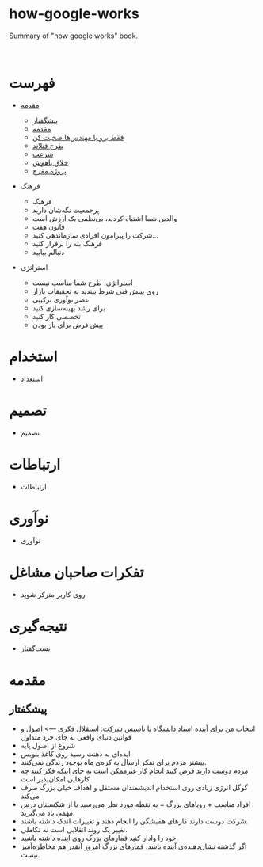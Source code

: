 # how-google-works
Summary of "how google works" book.

&#x202b;
# فهرست

- [مقدمه](#مقدمه)
  - [پیشگفتار](#پیشگفتار)
  - [مقدمه](#مقدمه)
  - [فقط برو با مهندس‌ها صحبت کن](#فقط-برو-با-مهندس‌ها-صحبت-کن)
  - [طرح فنلاند](#طرح-فنلاند)
  - [سرعت](#سرعت)
  - [خلاق باهوش](#خلاق-باهوش)
  - [پروژه مفرح](#پروژه-مفرح)
    
- فرهنگ	
  - فرهنگ
  - پرجمعیت نگه‌شان دارید	
  - والدین شما اشتباه کردند، بی‌نظمی یک ارزش است	
  - قانون هفت	
  - شرکت را پیرامون افرادی سازماندهی کنید…	
  - فرهنگ بله را برقرار کنید	
  - دنبالم بیایید	
- استراتژی	
  - استراتژی، طرح شما مناسب نیست
  - روی بینش فنی شرط ببندید نه تحقیقات بازار	
  - عصر نوآوری ترکیبی	
  - برای رشد بهینه‌سازی کنید	
  - تخصصی کار کنید	
  - پیش فرض برای باز بودن	
# استخدام
- استعداد
# تصمیم	
- تصمیم
# ارتباطات	
- ارتباطات	
# نوآوری	
- نوآوری	
# تفکرات صاحبان مشاغل	
- روی کاربر مترکز شوید	
# نتیجه‌گیری	
- پست‌گفتار	


# مقدمه

## پیشگفتار
- انتخاب من برای آینده استاد دانشگاه یا تاسیس شرکت: استقلال فکری —> اصول و قوانین دنیای واقعی به جای خرد متداول
- شروع از اصول پایه
- ایده‌ای به ذهنت رسید روی کاغذ بنویس
- بیشتر مردم برای تفکر ارسال به کره‌ی ماه بوجود زندگی نمی‌کنند.
- مردم دوست دارند فرض کنند انجام کار غیرممکن است به جای اینکه فکر کنند چه کارهایی امکان‌پذیر است
- گوگل انرژی زیادی روی استخدام اندیشمندان مستقل و اهداف خیلی بزرگ صرف می‌کند
- افراد مناسب + رویاهای بزرگ = به نقطه مورد نظر می‌رسید یا از شکستتان درس مهمی یاد می‌گیرید.
- شرکت دوست دارند کارهای همیشگی را انجام دهند و تغییرات اندک داشته باشند.
- تغییر یک روند انقلابی است نه تکاملی.
- خود را وادار کنید قمارهای بزرگ روی آینده داشته باشید.
- اگر گذشته نشان‌دهنده‌ی آینده باشد، قمارهای بزرگ امروز آنقدر هم مخاطره‌آمیز نیست.
